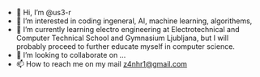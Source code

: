 - 👋 Hi, I’m @us3-r
- 👀 I’m interested in coding ingeneral, AI, machine learning, algorithems,
- 🌱 I’m currently learning electro engineering at Electrotechnical and Computer Technical School and Gymnasium Ljubljana, but I will probably proceed to further educate myself in computer science.
- 💞️ I’m looking to collaborate on ...
- 📫 How to reach me on my mail z4nhr1@gmail.com

<!---
us3-r/us3-r is a ✨ special ✨ repository because its `README.md` (this file) appears on your GitHub profile.
You can click the Preview link to take a look at your changes.
--->
